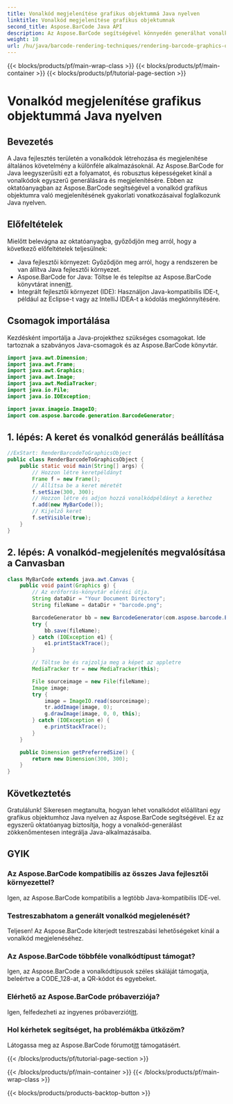 ```yaml
---
title: Vonalkód megjelenítése grafikus objektummá Java nyelven
linktitle: Vonalkód megjelenítése grafikus objektumnak
second_title: Aspose.BarCode Java API
description: Az Aspose.BarCode segítségével könnyedén generálhat vonalkódokat Java nyelven. Kövesse ezt a lépésről lépésre szóló útmutatót a zökkenőmentes integráció érdekében.
weight: 10
url: /hu/java/barcode-rendering-techniques/rendering-barcode-graphics-object/
---
```


{{< blocks/products/pf/main-wrap-class >}}
{{< blocks/products/pf/main-container >}}
{{< blocks/products/pf/tutorial-page-section >}}

# Vonalkód megjelenítése grafikus objektummá Java nyelven


## Bevezetés

A Java fejlesztés területén a vonalkódok létrehozása és megjelenítése általános követelmény a különféle alkalmazásoknál. Az Aspose.BarCode for Java leegyszerűsíti ezt a folyamatot, és robusztus képességeket kínál a vonalkódok egyszerű generálására és megjelenítésére. Ebben az oktatóanyagban az Aspose.BarCode segítségével a vonalkód grafikus objektumra való megjelenítésének gyakorlati vonatkozásaival foglalkozunk Java nyelven.

## Előfeltételek

Mielőtt belevágna az oktatóanyagba, győződjön meg arról, hogy a következő előfeltételek teljesülnek:

- Java fejlesztői környezet: Győződjön meg arról, hogy a rendszeren be van állítva Java fejlesztői környezet.
-  Aspose.BarCode for Java: Töltse le és telepítse az Aspose.BarCode könyvtárat innen[itt](https://releases.aspose.com/barcode/java/).
- Integrált fejlesztői környezet (IDE): Használjon Java-kompatibilis IDE-t, például az Eclipse-t vagy az IntelliJ IDEA-t a kódolás megkönnyítésére.

## Csomagok importálása

Kezdésként importálja a Java-projekthez szükséges csomagokat. Ide tartoznak a szabványos Java-csomagok és az Aspose.BarCode könyvtár.

```java
import java.awt.Dimension;
import java.awt.Frame;
import java.awt.Graphics;
import java.awt.Image;
import java.awt.MediaTracker;
import java.io.File;
import java.io.IOException;

import javax.imageio.ImageIO;
import com.aspose.barcode.generation.BarcodeGenerator;
```

## 1. lépés: A keret és vonalkód generálás beállítása

```java
//ExStart: RenderBarcodeToGraphicsObject
public class RenderBarcodeToGraphicsObject {
    public static void main(String[] args) {
        // Hozzon létre keretpéldányt
        Frame f = new Frame();
        // Állítsa be a keret méretét
        f.setSize(300, 300);
        // Hozzon létre és adjon hozzá vonalkódpéldányt a kerethez
        f.add(new MyBarCode());
        // Kijelző keret
        f.setVisible(true);
    }
}
```

## 2. lépés: A vonalkód-megjelenítés megvalósítása a Canvasban

```java
class MyBarCode extends java.awt.Canvas {
    public void paint(Graphics g) {
        // Az erőforrás-könyvtár elérési útja.
        String dataDir = "Your Document Directory";
        String fileName = dataDir + "barcode.png";

        BarcodeGenerator bb = new BarcodeGenerator(com.aspose.barcode.EncodeTypes.CODE_128, "12345678");
        try {
            bb.save(fileName);
        } catch (IOException e1) {
            e1.printStackTrace();
        }

        // Töltse be és rajzolja meg a képet az appletre
        MediaTracker tr = new MediaTracker(this);

        File sourceimage = new File(fileName);
        Image image;
        try {
            image = ImageIO.read(sourceimage);
            tr.addImage(image, 0);
            g.drawImage(image, 0, 0, this);
        } catch (IOException e) {
            e.printStackTrace();
        }
    }

    public Dimension getPreferredSize() {
        return new Dimension(300, 300);
    }
}
```

## Következtetés

Gratulálunk! Sikeresen megtanulta, hogyan lehet vonalkódot előállítani egy grafikus objektumhoz Java nyelven az Aspose.BarCode segítségével. Ez az egyszerű oktatóanyag biztosítja, hogy a vonalkód-generálást zökkenőmentesen integrálja Java-alkalmazásaiba.

## GYIK

### Az Aspose.BarCode kompatibilis az összes Java fejlesztői környezettel?
Igen, az Aspose.BarCode kompatibilis a legtöbb Java-kompatibilis IDE-vel.

### Testreszabhatom a generált vonalkód megjelenését?
Teljesen! Az Aspose.BarCode kiterjedt testreszabási lehetőségeket kínál a vonalkód megjelenéséhez.

### Az Aspose.BarCode többféle vonalkódtípust támogat?
Igen, az Aspose.BarCode a vonalkódtípusok széles skáláját támogatja, beleértve a CODE_128-at, a QR-kódot és egyebeket.

### Elérhető az Aspose.BarCode próbaverziója?
 Igen, felfedezheti az ingyenes próbaverziót[itt](https://releases.aspose.com/).

### Hol kérhetek segítséget, ha problémákba ütközöm?
 Látogassa meg az Aspose.BarCode fórumot[itt](https://forum.aspose.com/c/barcode/13) támogatásért.

{{< /blocks/products/pf/tutorial-page-section >}}

{{< /blocks/products/pf/main-container >}}
{{< /blocks/products/pf/main-wrap-class >}}

{{< blocks/products/products-backtop-button >}}
